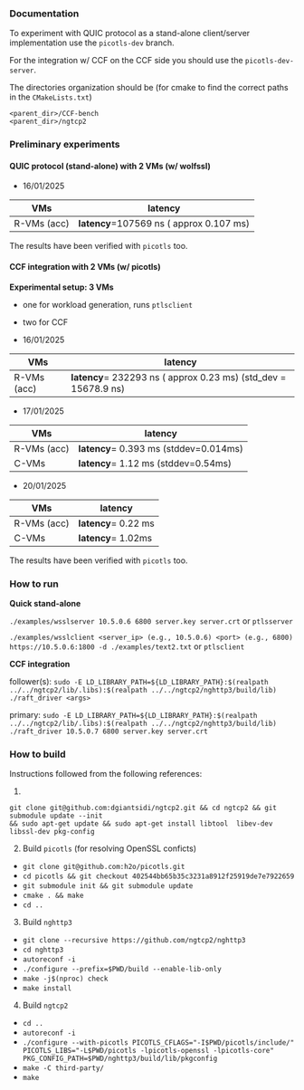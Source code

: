 ### Documentation

To experiment with QUIC protocol as a stand-alone client/server implementation use the `picotls-dev` branch.

For the integration w/ CCF on the CCF side you should use the `picotls-dev-server`.

The directories organization should be (for cmake to find the correct paths in the `CMakeLists.txt`)
```
<parent_dir>/CCF-bench
<parent_dir>/ngtcp2
```



### Preliminary experiments 

#### QUIC protocol (stand-alone) with 2 VMs (w/ wolfssl) 

- 16/01/2025
  
| VMs   |  latency  |
|---|---|
| R-VMs (acc)  | **latency**=107569 ns ( approx 0.107 ms)|

The results have been verified with `picotls` too.


#### CCF integration with 2 VMs (w/ picotls) 

**Experimental setup: 3 VMs**
- one for workload generation, runs `ptlsclient`
- two for CCF
  
- 16/01/2025
  
| VMs   |  latency  |
|---|---|
| R-VMs (acc)  | **latency**= 232293 ns ( approx  0.23 ms) (std_dev = 15678.9 ns) |

- 17/01/2025
  
| VMs   |  latency  |
|---|---|
| R-VMs (acc)  | **latency**= 0.393 ms (stddev=0.014ms)|
| C-VMs   | **latency**= 1.12 ms (stddev=0.54ms)|


- 20/01/2025
  
| VMs   |  latency  |
|---|---|
| R-VMs (acc)  | **latency**= 0.22 ms|
| C-VMs   | **latency**= 1.02ms|


The results have been verified with `picotls` too.

### How to run

**Quick stand-alone**

`./examples/wsslserver 10.5.0.6 6800 server.key server.crt` or `ptlsserver`

`./examples/wsslclient <server_ip> (e.g., 10.5.0.6) <port> (e.g., 6800) https://10.5.0.6:1800 -d ./examples/text2.txt` or `ptlsclient`

**CCF integration**

follower(s): `sudo -E LD_LIBRARY_PATH=${LD_LIBRARY_PATH}:$(realpath ../../ngtcp2/lib/.libs):$(realpath ../../ngtcp2/nghttp3/build/lib) ./raft_driver <args>`

primary: `sudo -E LD_LIBRARY_PATH=${LD_LIBRARY_PATH}:$(realpath ../../ngtcp2/lib/.libs):$(realpath ../../ngtcp2/nghttp3/build/lib) ./raft_driver 10.5.0.7 6800 server.key server.crt`



### How to build

Instructions followed from the following references:

1)
```
git clone git@github.com:dgiantsidi/ngtcp2.git && cd ngtcp2 && git submodule update --init
&& sudo apt-get update && sudo apt-get install libtool  libev-dev libssl-dev pkg-config
```
2)  Build `picotls` (for resolving OpenSSL conficts)
  - `git clone git@github.com:h2o/picotls.git`
  - `cd picotls && git checkout 402544bb65b35c3231a8912f25919de7e7922659`
  - `git submodule init && git submodule update`
  - `cmake . && make`
  - `cd ..`
    
3) Build `nghttp3`
  - `git clone --recursive https://github.com/ngtcp2/nghttp3`
  - `cd nghttp3`
  - `autoreconf -i`
  - `./configure --prefix=$PWD/build --enable-lib-only`
  - `make -j$(nproc) check`
  - `make install`
    
4) Build `ngtcp2`
  - `cd ..`
  - `autoreconf -i`
  - `./configure --with-picotls PICOTLS_CFLAGS="-I$PWD/picotls/include/" PICOTLS_LIBS="-L$PWD/picotls -lpicotls-openssl -lpicotls-core" PKG_CONFIG_PATH=$PWD/nghttp3/build/lib/pkgconfig`
  - `make -C third-party/`
  - `make`
